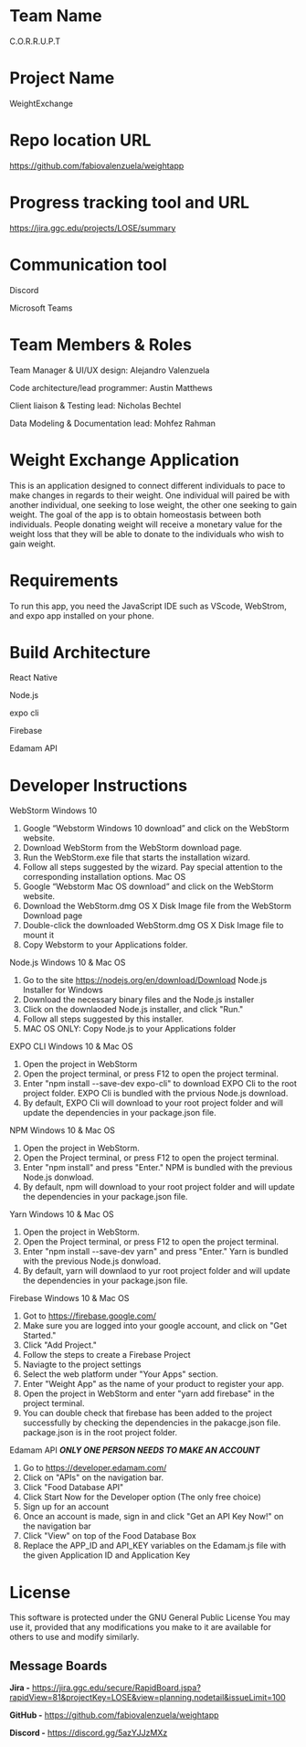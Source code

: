 # Team Name

C.O.R.R.U.P.T

# Project Name

WeightExchange

# Repo location URL

https://github.com/fabiovalenzuela/weightapp

# Progress tracking tool and URL

https://jira.ggc.edu/projects/LOSE/summary


# Communication tool

Discord

Microsoft Teams


# Team Members & Roles

Team Manager & UI/UX design: 
Alejandro Valenzuela

Code architecture/lead programmer:
Austin Matthews

Client liaison & Testing lead: 
Nicholas Bechtel

Data Modeling & Documentation lead:
Mohfez Rahman


# Weight Exchange Application

This is an application designed to connect different individuals to pace to make changes in regards to their weight. One individual will paired be with another individual, one seeking to lose weight, the other one seeking to gain weight. The goal of the app is to obtain homeostasis between both individuals. People donating weight will receive a monetary value for the weight loss that they will be able to donate to the individuals who wish to gain weight. 




# Requirements

To run this app, you need the JavaScript IDE such as VScode, WebStrom, and expo app installed on your phone.

# Build Architecture

React Native  

Node.js

expo cli

Firebase

Edamam API

# Developer Instructions

WebStorm
Windows 10
1.	Google “Webstorm Windows 10 download” and click on the WebStorm website.
2.	Download WebStorm from the WebStorm download page.
3.	Run the WebStorm.exe file that starts the installation wizard.
4.	Follow all steps suggested by the wizard. Pay special attention to the corresponding installation options.
Mac OS
1.	Google “Webstorm Mac OS download” and click on the WebStorm website.
2.	Download the WebStorm.dmg OS X Disk Image file from the WebStorm Download page
3.	Double-click the downloaded WebStorm.dmg OS X Disk Image file to mount it
4.	Copy Webstorm to your Applications folder.

Node.js
Windows 10 & Mac OS
1.  Go to the site https://nodejs.org/en/download/Download Node.js Installer for Windows
2.  Download the necessary binary files and the Node.js installer
3.  Click on the downlaoded Node.js installer, and click "Run."
4.  Follow all steps suggested by this installer. 
5.  MAC OS ONLY: Copy Node.js to your Applications folder

EXPO CLI
Windows 10 & Mac OS
1.  Open the project in WebStorm
2.  Open the project terminal, or press F12 to open the project terminal.
3.  Enter "npm install --save-dev expo-cli" to download EXPO Cli to the root project folder. EXPO Cli is bundled with the prvious Node.js download.
4.  By default, EXPO Cli will download to your root project folder and will update the dependencies in your package.json file.

NPM
Windows 10 & Mac OS
1.  Open the project in WebStorm.
2.  Open the Project terminal, or press F12 to open the project terminal.
3.  Enter "npm install" and press "Enter." NPM is bundled with the previous Node.js donwload.
4.  By default, npm will download to your root project folder and will update the dependencies in your package.json file.

Yarn
Windows 10 & Mac OS
1.  Open the project in WebStorm.
2.  Open the Project terminal, or press F12 to open the project terminal.
3.  Enter "npm install --save-dev yarn" and press "Enter." Yarn is bundled with the previous Node.js donwload.
4.  By default, yarn will downlaod to yur root project folder and will update the dependencies in your package.json file.

Firebase
Windows 10 & Mac OS
1.  Got to https://firebase.google.com/ 
2.  Make sure you are logged into your google account, and click on "Get Started."
3.  Click "Add Project."
4.  Follow the steps to create a Firebase Project
5.  Naviagte to the project settings
6.  Select the web platform under "Your Apps" section.
7.  Enter "Weight App" as the name of your product to register your app.
8.  Open the project in WebStorm and enter "yarn add firebase" in the project terminal.
9.  You can double check that firebase has been added to the project successfully by checking the dependencies in the pakacge.json file. package.json is in the root project folder.

Edamam API
***ONLY ONE PERSON NEEDS TO MAKE AN ACCOUNT***
1. Go to https://developer.edamam.com/
2. Click on "APIs" on the navigation bar.
3. Click "Food Database API"
4. Click Start Now for the Developer option (The only free choice)
5. Sign up for an account
6. Once an account is made, sign in and click "Get an API Key Now!" on the navigation bar
7. Click "View" on top of the Food Database Box
8. Replace the APP_ID and API_KEY variables on the Edamam.js file with the given Application ID and Application Key

# License

This software is protected under the GNU General Public License You may use it, provided that any modifications you make to it are available for others to use and modify similarly.

## Message Boards

**Jira -** https://jira.ggc.edu/secure/RapidBoard.jspa?rapidView=81&projectKey=LOSE&view=planning.nodetail&issueLimit=100

**GitHub -**  https://github.com/fabiovalenzuela/weightapp

**Discord -** https://discord.gg/5azYJJzMXz
